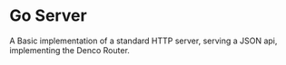 # Go Server

A Basic implementation of a standard HTTP server, serving a JSON api, implementing the Denco Router.
